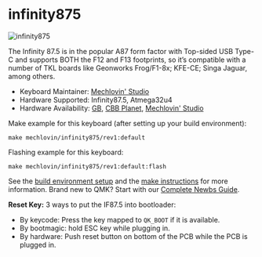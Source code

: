 # infinity875

![infinity875](https://i.imgur.com/qt4YBwSh.jpeg)

The Infinity 87.5 is in the popular A87 form factor with Top-sided USB Type-C and supports BOTH the F12 and F13 footprints, so it’s compatible with a number of TKL boards like Geonworks Frog/F1-8x; KFE-CE; Singa Jaguar, among others.

* Keyboard Maintainer: [Mechlovin' Studio](https://github.com/mechlovin)
* Hardware Supported: Infinity87.5, Atmega32u4
* Hardware Availability: [GB](https://geekhack.org/index.php?topic=115251.0), [CBB Planet](https://cbbplanet.com/products/infinity-87-5-pcb), [Mechlovin' Studio](https://mechlovin.studio)

Make example for this keyboard (after setting up your build environment):

    make mechlovin/infinity875/rev1:default

Flashing example for this keyboard:

    make mechlovin/infinity875/rev1:default:flash

See the [build environment setup](https://docs.qmk.fm/#/getting_started_build_tools) and the [make instructions](https://docs.qmk.fm/#/getting_started_make_guide) for more information. Brand new to QMK? Start with our [Complete Newbs Guide](https://docs.qmk.fm/#/newbs).

**Reset Key:** 3 ways to put the IF87.5 into bootloader:
- By keycode: Press the key mapped to `QK_BOOT` if it is available.
- By bootmagic: hold ESC key while plugging in.
- By hardware: Push reset button on bottom of the PCB while the PCB is plugged in.
